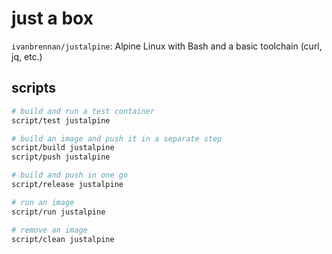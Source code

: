 # just a box

``ivanbrennan/justalpine``: Alpine Linux with Bash and a basic toolchain (curl, jq, etc.)

## scripts

```sh
# build and run a test container
script/test justalpine

# build an image and push it in a separate step
script/build justalpine
script/push justalpine

# build and push in one go
script/release justalpine

# run an image
script/run justalpine

# remove an image
script/clean justalpine
```
